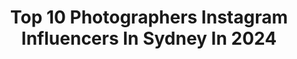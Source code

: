 ---
title: Top 10 Photographers Instagram Influencers In Sydney In 2024
description: >-
  Find top photographers Instagram influencers in Sydney in 2024. Most popular hashtags: #sydney #photography #sydneylocal.
platform: Instagram
hits: 138
text_top: Identify the top-rated Instagram profiles on inBeat.
text_bottom: Our platform holds 138 Instagram influencers like this in Sydney, Australia for you to collaborate.
profiles:
  - username: "yukilicious_sydney"
    fullname: >-
      🌸Sydney Foodie🌸 Yuki
    bio: >-
      📸Content Creator & Food Photographer 🇦🇺Sydney and 🇯🇵Japan 📫DM/ Email for Photoshoot 📍gelaine1128@hotmail.com
    location: "Australia"
    followers: 66216
    engagement: 10
    commentsToLikes: 0.000000
    id: ckap54g7fa5ol0i78ovr5lgfm
    verified: false
    hashtags: "#wagyu, #sydneylocal, #takeawayfood, #sweettooth"
  - username: "nicolebentleyphoto"
    fullname: >-
      Nicole Bentley
    bio: >-
      Photographer. Sydney. All photos ©. Represented by M.A.P Sydney
    location: "Australia"
    followers: 19878
    engagement: 393
    commentsToLikes: 0.028386
    id: ck13bny9uwbqc0i1972kldllz
    verified: false
    hashtags: "#aussiemade, #13years, #birthofabrand, #supportaussiebrands"
  - username: "benm_photo"
    fullname: >-
      Benjamin Patrick
    bio: >-
      photographer- Sydney, Gold Coast, Bali DM for rates and bookings 📍syd
    location: "Australia"
    followers: 32468
    engagement: 94
    commentsToLikes: 0.021169
    id: ck5hkl5fbimcl0i11s84ybc9j
    verified: false
    hashtags: ""
  - username: "amymercer.photos"
    fullname: >-
      Amy Mercer
    bio: >-
      𝙶𝚛𝚎𝚊𝚝 𝚝𝚑𝚒𝚗𝚐𝚜 𝚗𝚎𝚟𝚎𝚛 𝚌𝚊𝚖𝚎 𝚏𝚛𝚘𝚖 𝚌𝚘𝚖𝚏𝚘𝚛𝚝 𝚣𝚘𝚗𝚎𝚜 ☽ | Nature Photographer | Sydney, Australia | ♡ Giveaway at 7K ♡ FLASH SALE 25% OFF! SHOP NOW!☟
    location: "Australia"
    followers: 6538
    engagement: 651
    commentsToLikes: 0.107904
    id: ck15ttuc1jvao0i19er3hfgmj
    verified: false
    hashtags: "#voyaged, #sydneylocal, #stayandwander, #beach"
  - username: "bianca.wilshin"
    fullname: >-
      Bianca Wilshin
    bio: >-
      mimi 🤍 ✉️- wilshinbianca@gmail.com
    location: "Australia"
    followers: 447360
    engagement: 24
    commentsToLikes: 0.030767
    id: ck6udeo5qknpu0j716xdbcgb7
    verified: false
    hashtags: "#jointhefun, #bumplove, #investing, #sidehustle"
  - username: "oli.coulthard"
    fullname: >-
      DP // Photographer Sydney Aus
    bio: >-
      Auto /\ Tourism /\ Lifestyle
    location: "Australia"
    followers: 21375
    engagement: 356
    commentsToLikes: 0.026034
    id: ck0vwypycw91x0i1935bvnuys
    verified: false
    hashtags: "#porsche, #mbmoments, #toyotaaustralia, #mercedesbenzau"
  - username: "leontydelighet"
    fullname: >-
      Leon
    bio: >-
      Photographer in Sydney📍 ✉️ Leonchen1202@gmail.com
    location: "Australia"
    followers: 27208
    engagement: 235
    commentsToLikes: 0.016286
    id: ck6trbkf9y1g80j71zru5x61j
    verified: false
    hashtags: "#portbox, #folkgreen, #visualsofearth, #earthvisuals"
  - username: "demas"
    fullname: >-
      Demas Rusli
    bio: >-
      🇦🇺🇮🇩 Photographer/Designer - Sydney, AU 📮 hello@demasrusli.com 👇🏻 Check out my Prints & Presets
    location: "Australia"
    followers: 646058
    engagement: 97
    commentsToLikes: 0.031087
    id: ck0tuggnm71p40i1930x0og6o
    verified: true
    hashtags: "#travel, #nightphotography, #funny, #taiwan"
  - username: "serendipity.sydney.explorers"
    fullname: >-
      Ves 💙 Sydney
    bio: >-
      Your family friendly inspo - where to: 🍜EAT ✈TRAVEL 🏩STAY 🤸‍♀️PLAY 👩‍👦Solo Parenting ✨️UGC Creator 📍Sydney Photographer 📸 All photos are ©️, dm to use
    location: "Australia"
    followers: 20695
    engagement: 77
    commentsToLikes: 0.266103
    id: ckaorlmtlnrx10i78j4km7vt8
    verified: false
    hashtags: "#summervibes, #nswtourism, #homeinterior, #sydneyfoodblogger"
  - username: "jenwijayaphotography"
    fullname: >-
      Jen Wijaya 📷
    bio: >-
      Beauty & Fashion Photographer 📍Sydney Other work: @jenniferchanphoto
    location: "Australia"
    followers: 7378
    engagement: 201
    commentsToLikes: 0.096534
    id: ck0tw5jree44x0i193fi9zgsy
    verified: false
    hashtags: ""
---